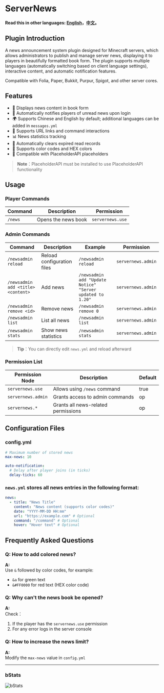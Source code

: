 # ServerNews

**Read this in other languages: [English](README.md)，[中文](README_zh.md)。**

## Plugin Introduction
A news announcement system plugin designed for Minecraft servers, which allows administrators to publish and manage server news, displaying it to players in beautifully formatted book form. The plugin supports multiple languages (automatically switching based on client language settings), interactive content, and automatic notification features.  

Compatible with Folia, Paper, Bukkit, Purpur, Spigot, and other server cores.  

## Features
- 📖 Displays news content in book form
- 🔔 Automatically notifies players of unread news upon login
- 🌍 Supports Chinese and English by default; additional languages can be added in `messages.yml`
- 🔗 Supports URL links and command interactions
- 📊 News statistics tracking
- 📅 Automatically clears expired read records
- 🎨 Supports color codes and HEX colors
- 📱 Compatible with PlaceholderAPI placeholders

> **Note**：PlaceholderAPI must be installed to use PlaceholderAPI functionality

## Usage

### Player Commands
| Command | Description | Permission |
|------|------|------|
| `/news` | Opens the news book | `servernews.use` |

### Admin Commands
| Command | Description | Example | Permission |
|------|------|------|------|
| `/newsadmin reload` | 	Reload configuration files	 | `/newsadmin reload` | `servernews.admin` |
| `/newsadmin add <title> <content>` | Add news | `/newsadmin add "Update Notice" "Server updated to 1.20"` | `servernews.admin` |
| `/newsadmin remove <id>` | Remove news | `/newsadmin remove 0` | `servernews.admin` |
| `/newsadmin list` | 	List all news | `/newsadmin list` | `servernews.admin` |
| `/newsadmin stats` | 	Show news statistics | `/newsadmin stats` | `servernews.admin` |

> **Tip**：You can directly edit `news.yml` and reload afterward

### Permission List

| Permission Node            | 	Description                     | Default |
|---------------------|--------------------------|--------|
| `servernews.use`    | Allows using `/news` command      | true   |
| `servernews.admin`  | Grants access to admin commands     | op     |
| `servernews.*`      | Grants all news-related permissions    | op     |

## Configuration Files

### config.yml
```yaml
# Maximum number of stored news  
max-news: 10

auto-notification:
  # Delay after player joins (in ticks) 
  delay-ticks: 60
```

### `news.yml` stores all news entries in the following format:

```yaml
news:
  - title: "News Title"
    content: "News content (supports color codes)"
    date: "YYYY-MM-DD HH:mm"
    url: "https://example.com" # Optional  
    command: "/command" # Optional  
    hover: "Hover text" # Optional  
```

## Frequently Asked Questions

### Q: How to add colored news?  
**A:**  
Use `&` followed by color codes, for example:  
- `&a` for green text    
- `&#FF0000` for red text (HEX color code)  

### Q: Why can't the news book be opened?  
**A:**  
Check：  
1. If the player has the `servernews.use` permission  
2. For any error logs in the server console    

### Q: How to increase the news limit?  
**A:**  
Modify the `max-news` value in `config.yml`  

---

### bStats
![bStats](https://bstats.org/signatures/bukkit/ServerNews.svg)

